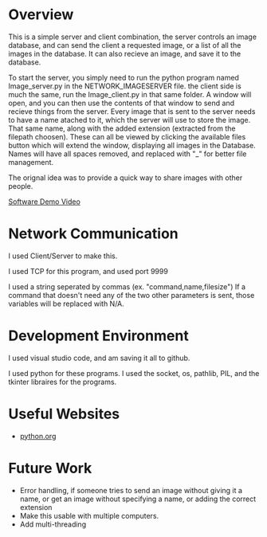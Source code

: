 # Overview

This is a simple server and client combination, the server controls an image database, and can send the client a requested image, or a list of all the images in the database. It can also recieve an image, and save it to the database.

To start the server, you simply need to run the python program named Image_server.py in the NETWORK_IMAGESERVER file. the client side is much the same, run the Image_client.py in that same folder. A window will open, and you can then use the contents of that window to send and recieve things from the server. Every image that is sent to the server needs to have a name atached to it, which the server will use to store the image. That same name, along with the added extension (extracted from the filepath choosen). These can all be viewed by clicking the available files button which will extend the window, displaying all images in the Database. Names will have all spaces removed, and replaced with "_" for better file management.

The orignal idea was to provide a quick way to share images with other people.



[Software Demo Video](https://youtu.be/d-_QmHsGw6I)

# Network Communication

I used Client/Server to make this.

I used TCP for this program, and used port 9999

I used a string seperated by commas (ex. "command,name,filesize") If a command that doesn't need any of the two other parameters is sent, those variables will be replaced with N/A.

# Development Environment

I used visual studio code, and am saving it all to github.

I used python for these programs. I used the socket, os, pathlib, PIL, and the tkinter libraires for the programs.

# Useful Websites


* [python.org](http://docs.python.org)


# Future Work

* Error handling, if someone tries to send an image without giving it a name, or get an image without specifying a name, or adding the correct extension
* Make this usable with multiple computers.
* Add multi-threading